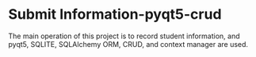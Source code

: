 # Submit Information-pyqt5-crud
The main operation of this project is to record student information, and pyqt5, SQLITE, SQLAlchemy ORM, CRUD, and context manager are used.
